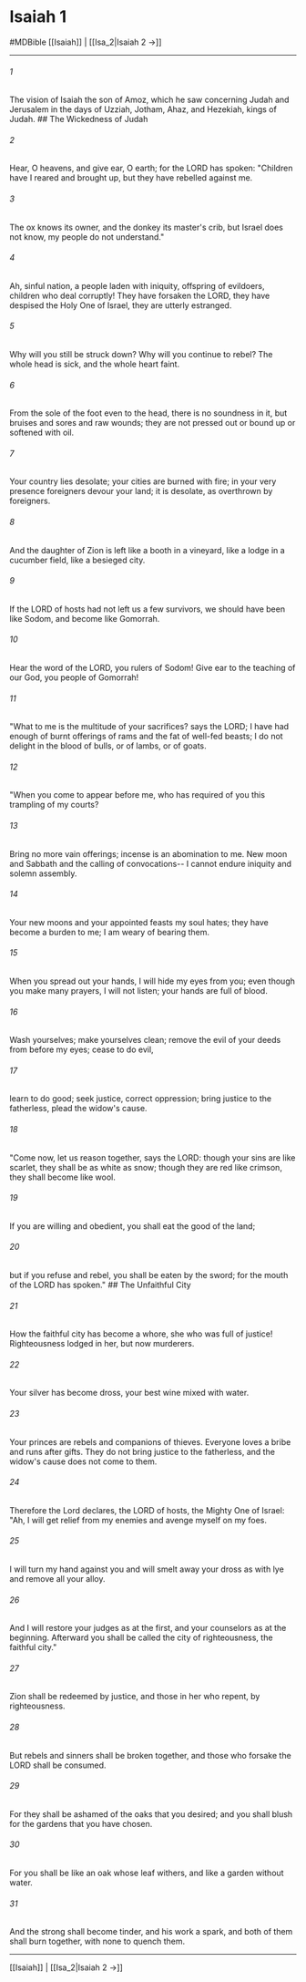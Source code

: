 # Isaiah 1
#MDBible
[[Isaiah]] | [[Isa_2|Isaiah 2 →]]

***

###### 1 

The vision of Isaiah the son of Amoz, which he saw concerning Judah and Jerusalem in the days of Uzziah, Jotham, Ahaz, and Hezekiah, kings of Judah. ## The Wickedness of Judah 

###### 2 

Hear, O heavens, and give ear, O earth; for the LORD has spoken: "Children have I reared and brought up, but they have rebelled against me. 

###### 3 

The ox knows its owner, and the donkey its master's crib, but Israel does not know, my people do not understand." 

###### 4 

Ah, sinful nation, a people laden with iniquity, offspring of evildoers, children who deal corruptly! They have forsaken the LORD, they have despised the Holy One of Israel, they are utterly estranged. 

###### 5 

Why will you still be struck down? Why will you continue to rebel? The whole head is sick, and the whole heart faint. 

###### 6 

From the sole of the foot even to the head, there is no soundness in it, but bruises and sores and raw wounds; they are not pressed out or bound up or softened with oil. 

###### 7 

Your country lies desolate; your cities are burned with fire; in your very presence foreigners devour your land; it is desolate, as overthrown by foreigners. 

###### 8 

And the daughter of Zion is left like a booth in a vineyard, like a lodge in a cucumber field, like a besieged city. 

###### 9 

If the LORD of hosts had not left us a few survivors, we should have been like Sodom, and become like Gomorrah. 

###### 10 

Hear the word of the LORD, you rulers of Sodom! Give ear to the teaching of our God, you people of Gomorrah! 

###### 11 

"What to me is the multitude of your sacrifices? says the LORD; I have had enough of burnt offerings of rams and the fat of well-fed beasts; I do not delight in the blood of bulls, or of lambs, or of goats. 

###### 12 

"When you come to appear before me, who has required of you this trampling of my courts? 

###### 13 

Bring no more vain offerings; incense is an abomination to me. New moon and Sabbath and the calling of convocations-- I cannot endure iniquity and solemn assembly. 

###### 14 

Your new moons and your appointed feasts my soul hates; they have become a burden to me; I am weary of bearing them. 

###### 15 

When you spread out your hands, I will hide my eyes from you; even though you make many prayers, I will not listen; your hands are full of blood. 

###### 16 

Wash yourselves; make yourselves clean; remove the evil of your deeds from before my eyes; cease to do evil, 

###### 17 

learn to do good; seek justice, correct oppression; bring justice to the fatherless, plead the widow's cause. 

###### 18 

"Come now, let us reason together, says the LORD: though your sins are like scarlet, they shall be as white as snow; though they are red like crimson, they shall become like wool. 

###### 19 

If you are willing and obedient, you shall eat the good of the land; 

###### 20 

but if you refuse and rebel, you shall be eaten by the sword; for the mouth of the LORD has spoken." ## The Unfaithful City 

###### 21 

How the faithful city has become a whore, she who was full of justice! Righteousness lodged in her, but now murderers. 

###### 22 

Your silver has become dross, your best wine mixed with water. 

###### 23 

Your princes are rebels and companions of thieves. Everyone loves a bribe and runs after gifts. They do not bring justice to the fatherless, and the widow's cause does not come to them. 

###### 24 

Therefore the Lord declares, the LORD of hosts, the Mighty One of Israel: "Ah, I will get relief from my enemies and avenge myself on my foes. 

###### 25 

I will turn my hand against you and will smelt away your dross as with lye and remove all your alloy. 

###### 26 

And I will restore your judges as at the first, and your counselors as at the beginning. Afterward you shall be called the city of righteousness, the faithful city." 

###### 27 

Zion shall be redeemed by justice, and those in her who repent, by righteousness. 

###### 28 

But rebels and sinners shall be broken together, and those who forsake the LORD shall be consumed. 

###### 29 

For they shall be ashamed of the oaks that you desired; and you shall blush for the gardens that you have chosen. 

###### 30 

For you shall be like an oak whose leaf withers, and like a garden without water. 

###### 31 

And the strong shall become tinder, and his work a spark, and both of them shall burn together, with none to quench them. 

***

[[Isaiah]] | [[Isa_2|Isaiah 2 →]]
